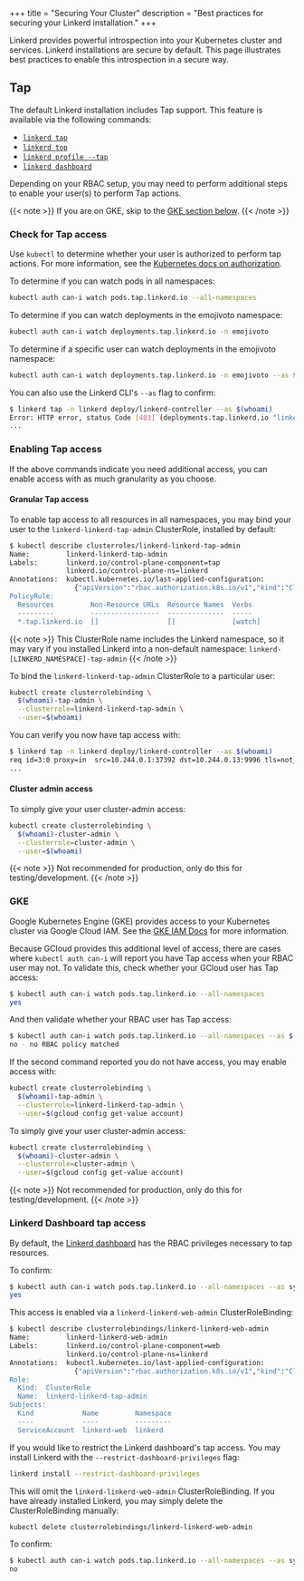 +++
title = "Securing Your Cluster"
description = "Best practices for securing your Linkerd installation."
+++

Linkerd provides powerful introspection into your Kubernetes cluster and
services. Linkerd installations are secure by default. This page illustrates
best practices to enable this introspection in a secure way.

## Tap

The default Linkerd installation includes Tap support. This feature is available
via the following commands:

- [`linkerd tap`](../../reference/cli/tap/)
- [`linkerd top`](../../reference/cli/top/)
- [`linkerd profile --tap`](../../reference/cli/profile/)
- [`linkerd dashboard`](../../reference/cli/dashboard/)

Depending on your RBAC setup, you may need to perform additional steps to enable
your user(s) to perform Tap actions.

{{< note >}}
If you are on GKE, skip to the [GKE section below](#gke).
{{< /note >}}

### Check for Tap access

Use `kubectl` to determine whether your user is authorized to perform tap
actions. For more information, see the
[Kubernetes docs on authorization](https://kubernetes.io/docs/reference/access-authn-authz/authorization/#checking-api-access).

To determine if you can watch pods in all namespaces:

```bash
kubectl auth can-i watch pods.tap.linkerd.io --all-namespaces
```

To determine if you can watch deployments in the emojivoto namespace:

```bash
kubectl auth can-i watch deployments.tap.linkerd.io -n emojivoto
```

To determine if a specific user can watch deployments in the emojivoto namespace:

```bash
kubectl auth can-i watch deployments.tap.linkerd.io -n emojivoto --as $(whoami)
```

You can also use the Linkerd CLI's `--as` flag to confirm:

```bash
$ linkerd tap -n linkerd deploy/linkerd-controller --as $(whoami)
Error: HTTP error, status Code [403] (deployments.tap.linkerd.io "linkerd-controller" is forbidden: User "siggy" cannot watch resource "deployments/tap" in API group "tap.linkerd.io" in the namespace "linkerd")
...
```

### Enabling Tap access

If the above commands indicate you need additional access, you can enable access
with as much granularity as you choose.

#### Granular Tap access

To enable tap access to all resources in all namespaces, you may bind your user
to the `linkerd-linkerd-tap-admin` ClusterRole, installed by default:

```bash
$ kubectl describe clusterroles/linkerd-linkerd-tap-admin
Name:         linkerd-linkerd-tap-admin
Labels:       linkerd.io/control-plane-component=tap
              linkerd.io/control-plane-ns=linkerd
Annotations:  kubectl.kubernetes.io/last-applied-configuration:
                {"apiVersion":"rbac.authorization.k8s.io/v1","kind":"ClusterRole","metadata":{"annotations":{},"labels":{"linkerd.io/control-plane-compone...
PolicyRule:
  Resources         Non-Resource URLs  Resource Names  Verbs
  ---------         -----------------  --------------  -----
  *.tap.linkerd.io  []                 []              [watch]
```

{{< note >}}
This ClusterRole name includes the Linkerd namespace, so it may vary if you
installed Linkerd into a non-default namespace:
`linkerd-[LINKERD_NAMESPACE]-tap-admin`
{{< /note >}}

To bind the `linkerd-linkerd-tap-admin` ClusterRole to a particular user:

```bash
kubectl create clusterrolebinding \
  $(whoami)-tap-admin \
  --clusterrole=linkerd-linkerd-tap-admin \
  --user=$(whoami)
```

You can verify you now have tap access with:

```bash
$ linkerd tap -n linkerd deploy/linkerd-controller --as $(whoami)
req id=3:0 proxy=in  src=10.244.0.1:37392 dst=10.244.0.13:9996 tls=not_provided_by_remote :method=GET :authority=10.244.0.13:9996 :path=/ping
...
```

#### Cluster admin access

To simply give your user cluster-admin access:

```bash
kubectl create clusterrolebinding \
  $(whoami)-cluster-admin \
  --clusterrole=cluster-admin \
  --user=$(whoami)
```

{{< note >}}
Not recommended for production, only do this for testing/development.
{{< /note >}}

### GKE

Google Kubernetes Engine (GKE) provides access to your Kubernetes cluster via
Google Cloud IAM. See the
[GKE IAM Docs](https://cloud.google.com/kubernetes-engine/docs/how-to/iam) for
more information.

Because GCloud provides this additional level of access, there are cases where
`kubectl auth can-i` will report you have Tap access when your RBAC user may
not. To validate this, check whether your GCloud user has Tap access:

```bash
$ kubectl auth can-i watch pods.tap.linkerd.io --all-namespaces
yes
```

And then validate whether your RBAC user has Tap access:

```bash
$ kubectl auth can-i watch pods.tap.linkerd.io --all-namespaces --as $(gcloud config get-value account)
no - no RBAC policy matched
```

If the second command reported you do not have access, you may enable access
with:

```bash
kubectl create clusterrolebinding \
  $(whoami)-tap-admin \
  --clusterrole=linkerd-linkerd-tap-admin \
  --user=$(gcloud config get-value account)
```

To simply give your user cluster-admin access:

```bash
kubectl create clusterrolebinding \
  $(whoami)-cluster-admin \
  --clusterrole=cluster-admin \
  --user=$(gcloud config get-value account)
```

{{< note >}}
Not recommended for production, only do this for testing/development.
{{< /note >}}

### Linkerd Dashboard tap access

By default, the [Linkerd dashboard](../../features/dashboard/) has the RBAC
privileges necessary to tap resources.

To confirm:

```bash
$ kubectl auth can-i watch pods.tap.linkerd.io --all-namespaces --as system:serviceaccount:linkerd:linkerd-web
yes
```

This access is enabled via a `linkerd-linkerd-web-admin` ClusterRoleBinding:

```bash
$ kubectl describe clusterrolebindings/linkerd-linkerd-web-admin
Name:         linkerd-linkerd-web-admin
Labels:       linkerd.io/control-plane-component=web
              linkerd.io/control-plane-ns=linkerd
Annotations:  kubectl.kubernetes.io/last-applied-configuration:
                {"apiVersion":"rbac.authorization.k8s.io/v1","kind":"ClusterRoleBinding","metadata":{"annotations":{},"labels":{"linkerd.io/control-plane-...
Role:
  Kind:  ClusterRole
  Name:  linkerd-linkerd-tap-admin
Subjects:
  Kind            Name         Namespace
  ----            ----         ---------
  ServiceAccount  linkerd-web  linkerd
```

If you would like to restrict the Linkerd dashboard's tap access. You may
install Linkerd with the `--restrict-dashboard-privileges` flag:

```bash
linkerd install --restrict-dashboard-privileges
```

This will omit the `linkerd-linkerd-web-admin` ClusterRoleBinding. If you have
already installed Linkerd, you may simply delete the ClusterRoleBinding
manually:

```bash
kubectl delete clusterrolebindings/linkerd-linkerd-web-admin
```

To confirm:

```bash
$ kubectl auth can-i watch pods.tap.linkerd.io --all-namespaces --as system:serviceaccount:linkerd:linkerd-web
no
```
